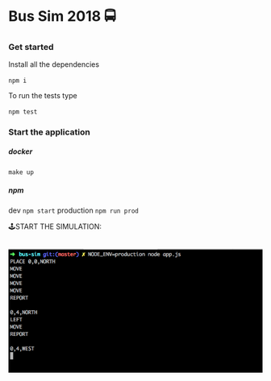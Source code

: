 # Bus Sim 2018 🚍


### Get started
Install all the dependencies

`npm i`

To run the tests type

 `npm test`
 
 
### Start the application
 
##### docker

 `make up`
 
 
##### npm
 
 dev `npm start`
 production `npm run prod`
 
 
 
🕹START THE SIMULATION:

 ![alt text](./docs/example.png "Logo Title Text 1")
 --